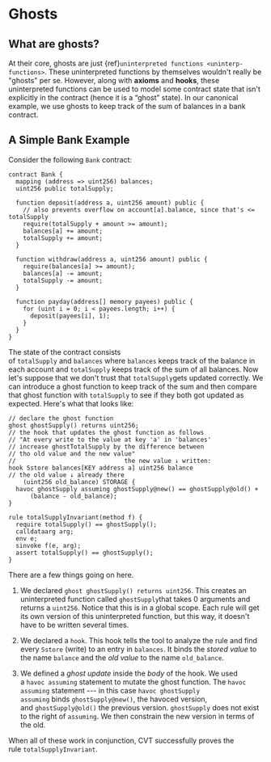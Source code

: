 Ghosts
======

What are ghosts?
----------------

At their core, ghosts are just {ref}`uninterpreted functions <uninterp-functions>`. These uninterpreted functions by themselves wouldn't really be "ghosts" per se. However, along with **axioms** and **hooks**, these uninterpreted functions can be used to model some contract state that isn't explicitly in the contract (hence it is a “ghost” state). In our canonical example, we use ghosts to keep track of the sum of balances in a bank contract.

A Simple Bank Example
---------------------

Consider the following `Bank` contract:

```solidity
contract Bank {
  mapping (address => uint256) balances;
  uint256 public totalSupply;
  
  function deposit(address a, uint256 amount) public {
    // also prevents overflow on account[a].balance, since that's <= totalSupply
    require(totalSupply + amount >= amount);
    balances[a] += amount;
    totalSupply += amount;
  }
  
  function withdraw(address a, uint256 amount) public {
    require(balances[a] >= amount);
    balances[a] -= amount;
    totalSupply -= amount;
  }
  
  function payday(address[] memory payees) public {
    for (uint i = 0; i < payees.length; i++) {
      deposit(payees[i], 1);
    }
  }
}
```

The state of the contract consists of `totalSupply` and `balances` where `balances` keeps track of the balance in each account and `totalSupply` keeps track of the sum of all balances. Now let's suppose that we don't trust that `totalSupply`gets updated correctly. We can introduce a ghost function to keep track of the sum and then compare that ghost function with `totalSupply` to see if they both got updated as expected. Here's what that looks like:

```cvl
// declare the ghost function
ghost ghostSupply() returns uint256;
// the hook that updates the ghost function as follows
// "At every write to the value at key 'a' in 'balances'
// increase ghostTotalSupply by the difference between
// tho old value and the new value"
//                              the new value ↓ written:
hook Sstore balances[KEY address a] uint256 balance
// the old value ↓ already there
    (uint256 old_balance) STORAGE {
  havoc ghostSupply assuming ghostSupply@new() == ghostSupply@old() +
      (balance - old_balance);
}

rule totalSupplyInvariant(method f) {
  require totalSupply() == ghostSupply();
  calldataarg arg;
  env e;
  sinvoke f(e, arg);
  assert totalSupply() == ghostSupply();
}
```

There are a few things going on here.

1.  We declared `ghost ghostSupply() returns uint256`. This creates an uninterpreted function called `ghostSupply`that takes 0 arguments and returns a `uint256`. Notice that this is in a global scope. Each rule will get its own version of this uninterpreted function, but this way, it doesn't have to be written several times.
    
2.  We declared a `hook`. This hook tells the tool to analyze the rule and find every `Sstore` (write) to an entry in `balances`. It binds the _stored value_ to the name `balance` and the _old value_ to the name `old_balance`.
    
3.  We defined a _ghost update_ inside the _body_ of the hook. We used a `havoc
    assuming` statement to mutate the ghost function. The `havoc
    assuming` statement --- in this case `havoc ghostSupply
    assuming` binds `ghostSupply@new()`, the havoced version,
    and `ghostSupply@old()` the previous version. `ghostSupply` does not exist
    to the right of `assuming`. We then constrain the new version in terms of
    the old.
    

When all of these work in conjunction, CVT successfully proves the rule `totalSupplyInvariant`.
